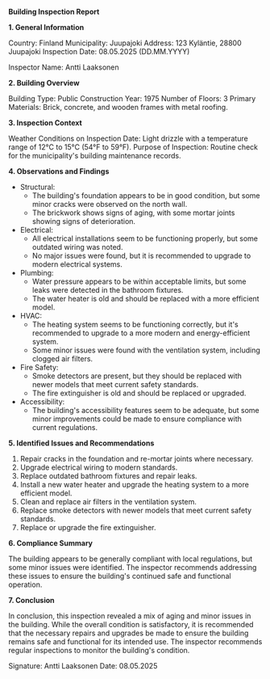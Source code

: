 **Building Inspection Report**

**1. General Information**

Country: Finland
Municipality: Juupajoki
Address: 123 Kyläntie, 28800 Juupajoki
Inspection Date: 08.05.2025 (DD.MM.YYYY)

Inspector Name: Antti Laaksonen

**2. Building Overview**

Building Type: Public
Construction Year: 1975
Number of Floors: 3
Primary Materials: Brick, concrete, and wooden frames with metal roofing.

**3. Inspection Context**

Weather Conditions on Inspection Date: Light drizzle with a temperature range of 12°C to 15°C (54°F to 59°F).
Purpose of Inspection: Routine check for the municipality's building maintenance records.

**4. Observations and Findings**

* Structural:
	+ The building's foundation appears to be in good condition, but some minor cracks were observed on the north wall.
	+ The brickwork shows signs of aging, with some mortar joints showing signs of deterioration.
* Electrical:
	+ All electrical installations seem to be functioning properly, but some outdated wiring was noted.
	+ No major issues were found, but it is recommended to upgrade to modern electrical systems.
* Plumbing:
	+ Water pressure appears to be within acceptable limits, but some leaks were detected in the bathroom fixtures.
	+ The water heater is old and should be replaced with a more efficient model.
* HVAC:
	+ The heating system seems to be functioning correctly, but it's recommended to upgrade to a more modern and energy-efficient system.
	+ Some minor issues were found with the ventilation system, including clogged air filters.
* Fire Safety:
	+ Smoke detectors are present, but they should be replaced with newer models that meet current safety standards.
	+ The fire extinguisher is old and should be replaced or upgraded.
* Accessibility:
	+ The building's accessibility features seem to be adequate, but some minor improvements could be made to ensure compliance with current regulations.

**5. Identified Issues and Recommendations**

1. Repair cracks in the foundation and re-mortar joints where necessary.
2. Upgrade electrical wiring to modern standards.
3. Replace outdated bathroom fixtures and repair leaks.
4. Install a new water heater and upgrade the heating system to a more efficient model.
5. Clean and replace air filters in the ventilation system.
6. Replace smoke detectors with newer models that meet current safety standards.
7. Replace or upgrade the fire extinguisher.

**6. Compliance Summary**

The building appears to be generally compliant with local regulations, but some minor issues were identified. The inspector recommends addressing these issues to ensure the building's continued safe and functional operation.

**7. Conclusion**

In conclusion, this inspection revealed a mix of aging and minor issues in the building. While the overall condition is satisfactory, it is recommended that the necessary repairs and upgrades be made to ensure the building remains safe and functional for its intended use. The inspector recommends regular inspections to monitor the building's condition.

Signature: Antti Laaksonen
Date: 08.05.2025